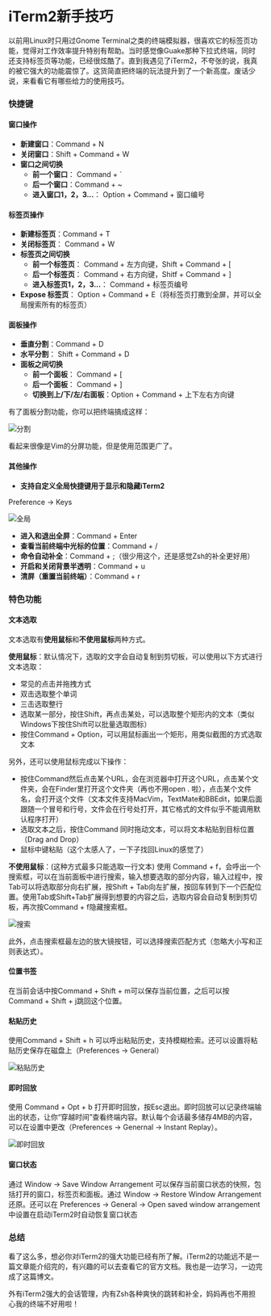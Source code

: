 iTerm2新手技巧
===============

以前用Linux时只用过Gnome Terminal之类的终端模拟器，很喜欢它的标签页功能，觉得对工作效率提升特别有帮助。当时感觉像Guake那种下拉式终端，同时还支持标签页等功能，已经很炫酷了。直到我遇见了iTerm2，不夸张的说，我真的被它强大的功能震惊了。这货简直把终端的玩法提升到了一个新高度。废话少说，来看看它有哪些给力的使用技巧。


### 快捷键

#### 窗口操作

* **新建窗口**：Command + N
* **关闭窗口**：Shift + Command + W
* **窗口之间切换**
     * **前一个窗口**： Command + `
     * **后一个窗口**：Command + ~ 
     * **进入窗口1，2，3...**： Option + Command + 窗口编号


#### 标签页操作

* **新建标签页**：Command + T
* **关闭标签页**： Command + W
* **标签页之间切换**
    * **前一个标签页**： Command + 左方向键，Shift + Command + [ 
    * **后一个标签页**： Command + 右方向键，Shitf + Command + ]
    * **进入标签页1，2，3...**：  Command + 标签页编号
* **Expose 标签页**： Option + Command + E（将标签页打撒到全屏，并可以全局搜索所有的标签页）

#### 面板操作

* **垂直分割**：Command + D
* **水平分割**： Shift + Command + D
* **面板之间切换** 
    * **前一个面板**： Command + [
    * **后一个面板**： Command + ]
    * **切换到上/下/左/右面板**：Option + Command + 上下左右方向键

有了面板分割功能，你可以把终端搞成这样：

![分割](../img/iterm-usage/iterm1.png)

看起来很像是Vim的分屏功能，但是使用范围更广了。

#### 其他操作
* **支持自定义全局快捷键用于显示和隐藏iTerm2**   

Preference -> Keys

![全局](../img/iterm-usage/iterm2.png)

* **进入和退出全屏**：Command + Enter
* **查看当前终端中光标的位置**：Command + /
* **命令自动补全**：Command + ;（很少用这个，还是感觉Zsh的补全更好用）
* **开启和关闭背景半透明**：Command + u
* **清屏（重置当前终端）**：Command + r

### 特色功能

#### 文本选取

文本选取有**使用鼠标**和**不使用鼠标**两种方式。

**使用鼠标**：默认情况下，选取的文字会自动复制到剪切板，可以使用以下方式进行文本选取：

* 常见的点击并拖拽方式
* 双击选取整个单词
* 三击选取整行
* 选取某一部分，按住Shift，再点击某处，可以选取整个矩形内的文本（类似Windows下按住Shift可以批量选取图标）
* 按住Command + Option，可以用鼠标画出一个矩形，用类似截图的方式选取文本

另外，还可以使用鼠标完成以下操作：

* 按住Command然后点击某个URL，会在浏览器中打开这个URL，点击某个文件夹，会在Finder里打开这个文件夹（再也不用open . 啦），点击某个文件名，会打开这个文件（文本文件支持MacVim，TextMate和BBEdit，如果后面跟随一个冒号和行号，文件会在行号处打开，其它格式的文件似乎不能调用默认程序打开）
* 选取文本之后，按住Command 同时拖动文本，可以将文本粘贴到目标位置（Drag and Drop）
* 鼠标中键粘贴（这个太感人了，一下子找回Linux的感觉了）

**不使用鼠标**：(这种方式最多只能选取一行文本) 使用 Command + f，会呼出一个搜索框，可以在当前面板中进行搜索，输入想要选取的部分内容，输入过程中，按Tab可以将选取部分向右扩展，按Shift + Tab向左扩展，按回车转到下一个匹配位置。使用Tab或Shift+Tab扩展得到想要的内容之后，选取内容会自动复制到剪切板，再次按Command + f隐藏搜索框。

![搜索](../img/iterm-usage/iterm3.png)

此外，点击搜索框最左边的放大镜按钮，可以选择搜索匹配方式（忽略大小写和正则表达式）。

#### 位置书签
 
在当前会话中按Command + Shift + m可以保存当前位置，之后可以按Command + Shift + j跳回这个位置。

#### 粘贴历史

使用Command + Shift + h 可以呼出粘贴历史，支持模糊检索。还可以设置将粘贴历史保存在磁盘上（Preferences -> General）

![粘贴历史](../img/iterm-usage/iterm5.png)

#### 即时回放

使用 Command + Opt + b 打开即时回放，按Esc退出。即时回放可以记录终端输出的状态，让你“穿越时间”查看终端内容。默认每个会话最多储存4MB的内容，可以在设置中更改（Preferences -> Genernal -> Instant Replay）。

![即时回放](../img/iterm-usage/iterm4.png)

#### 窗口状态

通过 Window -> Save Window Arrangement 可以保存当前窗口状态的快照，包括打开的窗口，标签页和面板。通过 Window -> Restore Window Arrangement 还原。还可以在 Preferences -> General -> Open saved window arrangement 中设置在启动iTerm2时自动恢复窗口状态


### 总结


看了这么多，想必你对iTerm2的强大功能已经有所了解。iTerm2的功能远不是一篇文章能介绍完的，有兴趣的可以去查看它的官方文档。我也是一边学习，一边完成了这篇博文。

外有iTerm2强大的会话管理，内有Zsh各种爽快的跳转和补全，妈妈再也不用担心我的终端不好用啦！
 
